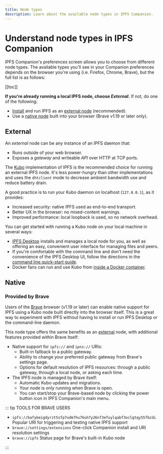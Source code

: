 ```yaml
---
title: Node types
description: Learn about the available node types in IPFS Companion.
---
```


# Understand node types in IPFS Companion

IPFS Companion's preferences screen allows you to choose from different node types. The available types you'll see in your Companion preferences depends on the browser you're using (i.e. Firefox, Chrome, Brave), but the full list is as follows:

[[toc]]

**If you're already running a local IPFS node, choose _External_.** If not, do one of the following:

- [Install](../install/README.md) and run IPFS as an [external node](#external) (recommended).
- Use a [native node](#native) built into your browser (Brave v1.19 or later only).

## External

An _external_ node can be any instance of an IPFS daemon that:

- Runs outside of your web browser.
- Exposes a _gateway_ and writeable _API_ over HTTP at TCP ports.

The [Kubo](https://github.com/ipfs/kubo) implementation of IPFS is the recommended choice for running an external IPFS node. It's less power-hungry than other implementations and uses the `dhtclient` mode to decrease ambient bandwidth use and reduce battery drain.

A good practice is to run your Kubo daemon on localhost (`127.0.0.1`), as it provides:

- Increased security: native IPFS used as end-to-end transport.
- Better UX in the browser: no mixed-content warnings.
- Improved performance: local loopback is used, so no network overhead.

You can get started with running a Kubo node on your local machine in several ways:

- [IPFS Desktop](https://github.com/ipfs-shipyard/ipfs-desktop) installs and manages a local node for you, as well as offering an easy, convenient user interface for managing files and peers.
- If you're comfortable with the command line and don't need the convenience of the IPFS Desktop UI, follow the directions in the [command line quick-start guide](command-line-quick-start.md).
- Docker fans can run and use Kubo from [inside a Docker container](https://github.com/ipfs/kubo#running-ipfs-inside-docker).

## Native

### Provided by Brave

Users of the [Brave](https://brave.com/) browser (v1.19 or later) can enable native support for IPFS using a Kubo node built directly into the browser itself. This is a great way to experiment with IPFS without having to install or run IPFS Desktop or the command-line daemon.

This node type offers the same benefits as an [external](#external) node, with additional features provided within Brave itself:

- Native support for `ipfs://` and `ipns://` URIs:
  - Built-in fallback to a public gateway.
  - Ability to change your preferred public gateway from Brave's settings page.
  - Options for default resolution of IPFS resources: through a public gateway, through a local node, or asking each time.
- The IPFS node is managed by Brave itself:
  - Automatic Kubo updates and migrations.
  - Your node is only running when Brave is open.
  - You can start/stop your Brave-based node by clicking the power button icon in IPFS Companion's main menu.

::: tip TOOLS FOR BRAVE USERS

- `ipfs://bafybeigdyrzt5sfp7udm7hu76uh7y26nf3efuylqabf3oclgtqy55fbzdi`
  Popular URI for triggering and testing native IPFS support
- `brave://settings/extensions`
  One-click Companion install and URI resolution settings
- `brave://ipfs`
  Status page for Brave's built-in Kubo node

:::
